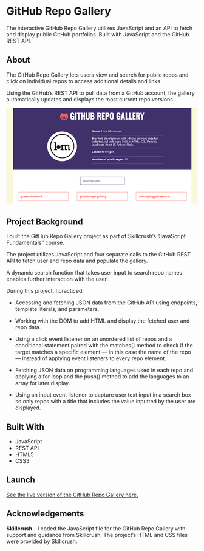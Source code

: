 # GitHub Repo Gallery
The interactive GitHub Repo Gallery utilizes JavaScript and an API to fetch and display public GitHub portfolios. Built with JavaScript and the GitHub REST API.

## About
The GitHub Repo Gallery lets users view and search for public repos and click on individual repos to access additional details and links. 

Using the GitHub’s REST API to pull data from a GitHub account, the gallery automatically updates and displays the most current repo versions.

![GitHub Repo Gallery](img/github-repo-gallery-screenshot.png)

## Project Background
I built the GitHub Repo Gallery project as part of Skillcrush’s “JavaScript Fundamentals” course. 

The project utilizes JavaScript and four separate calls to the GitHub REST API to fetch user and repo data and populate the gallery. 

A dynamic search function that takes user input to search repo names enables further interaction with the user.

During this project, I practiced:

- Accessing and fetching JSON data from the GitHub API using endpoints, template literals, and parameters. 

- Working with the DOM to add HTML and display the fetched user and repo data.

- Using a click event listener on an unordered list of repos and a conditional statement paired with the matches() method to check if the target matches a specific element — in this case the name of the repo — instead of applying event listeners to every repo element.     

- Fetching JSON data on programming languages used in each repo and applying a for loop and the push() method to add the languages to an array for later display. 

- Using an input event listener to capture user text input in a search box so only repos with a title that includes the value inputted by the user are displayed. 

## Built With 
- JavaScript
- REST API
- HTML5 
- CSS3 

## Launch
[See the live version of the GitHub Repo Gallery here.](https://lonemortensen.github.io/github-repo-gallery/)

## Acknowledgements
**Skillcrush** - I coded the JavaScript file for the GitHub Repo Gallery with support and guidance from Skillcrush. The project’s HTML and CSS files were provided by Skillcrush.
